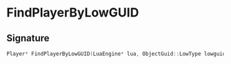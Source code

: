 # FindPlayerByLowGUID

## Signature

```cpp
Player* FindPlayerByLowGUID(LuaEngine* lua, ObjectGuid::LowType lowguid)
```
